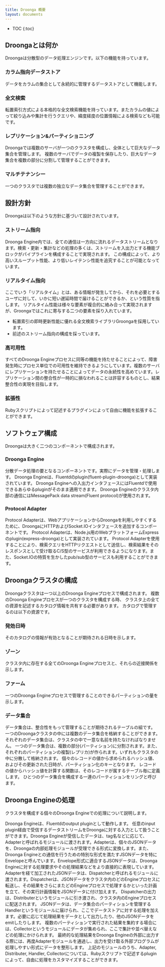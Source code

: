 ```yaml
---
title: Droonga 概要
layout: documents
---
```


* TOC
{:toc}

## Droongaとは何か

Droongaは分散型のデータ処理エンジンです。以下の機能を持っています。

### カラム指向データストア

データをカラムの集合として永続的に管理するデータストアとして機能します。

### 全文検索

転置索引方式による本格的な全文検索機能を持っています。またカラムの値によって絞り込みや集計を行うクエリや、緯度経度の位置情報による検索なども可能です。

### レプリケーション&パーティショニング

Droongaでは複数のサーバが一つのクラスタを構成し、全体として巨大なデータ集合を管理します。
複数のサーバでデータの複製を保存したり、巨大なデータ集合を複数の部分に分割して管理することができます。

### マルチテナンシー

一つのクラスタでは複数の独立なデータ集合を管理することができます。

## 設計方針

Droongaは以下のような方針に基づいて設計されています。

### ストリーム指向

Droonga Engine内では、全ての通信は一方向に流れるデータストリームとなります。検索・更新・集計などの処理の多くは、ストリームを入出力とする機能ブロックがパイプラインを構成することで実現されます。
この構成によって、より高いスループット性能、より低いレイテンシ性能を追究することが可能となっています。

### リアルタイム指向

ここでいう「リアルタイム」とは、ある情報が発生してから、それを必要とするユーザに対して、いかに短い遅延時間で届けることができるか、という性質を指します。
リアルタイム性能は様々な要素が複合的に絡み合って実現されますが、Groongaではこれに寄与する二つの要素を採り入れています。

* 転置索引の即時更新性能に優れる全文検索ライブラリGroongaを採用しています。
* 前述のストリーム指向の構成を採っています。

### 高可用性

すべてのDroonga Engineプロセスに同等の機能を持たせることによって、障害発生時にプロセス単位での可用性を維持できるようにしています。複数のサーバにレプリケーションを持たせることによってデータの永続性を高めています。レプリケーション間の整合性が一時的に損なわれることは許容するものとし、結果整合性の実現を目指します。

### 拡張性

Rubyスクリプトによって記述するプラグインによって自由に機能を拡張することができます。

## ソフトウェア構成

Droongaは大きく二つのコンポーネントで構成されます。

### Droonga Engine

分散データ処理の要となるコンポーネントです。実際にデータを管理・処理します。
Droonga Engineは、Fluentdのplugin(fluent-plugin-droonga)として実装されています。
Droonga Engineへの入出力インタフェースにはFluentdで使用できるあらゆるpluginがそのまま適用できます。
Droonga Engineのクラスタ内部の通信にはMessagePack data stream(Fluent protocol)が使用されます。

### Protocol Adapter

Protocol Adapterは、WebアプリケーションからDroongaを利用しやすくするために、DroongaにHTTPおよびSocket.IOインタフェースを追加するコンポーネントです。
Protocol Adapterは、Node.js用のWebプラットフォームExpressのplugin(express-droonga)として実装されています。
Protocol Adapterを使用することにより、検索クエリをHTTPリクエストとして送信し、検索結果をそのレスポンスとして受け取るC/S型のサービスが利用できるようになります。また、Socket.IOの特質を生かしたpub/sub型のサービスも利用することができます。

## Droongaクラスタの構成

Droongaクラスタは一つ以上のDroonga Engineプロセスで構成されます。
複数のDroonga Engineプロセスが一つのクラスタを構成する時、
クラスタ上の全ての資源を記述するカタログ情報を共有する必要があります。
カタログで管理するのは以下の資源です。

### 発効日時

そのカタログの情報が有効となることが期待される日時を示します。

### ゾーン

クラスタ内に存在する全てのDroonga Engineプロセスと、それらの近接関係を示します。

### ファーム

一つのDroonga Engineプロセスで管理することのできるパーティションの量を示します。

### データ集合

データ集合は、整合性をもって管理することが期待されるテーブルの組です。
一つのDroongaクラスタの中には複数のデータ集合を格納することができます。
それぞれのデータ集合は、クラスタの中で一意な名前を持たなければなりません。
一つのデータ集合は、複数の部分(パーティション)に分割されます。また、それぞれのパーティションの複製(レプリカ)が作られます。いずれもクラスタの中に分散して格納されます。
個々のレコードの値から求められるハッシュ値、およびその更新された日時が、パーティション化のキーとなります。
レコードの値からハッシュ値を計算する関数は、そのレコードが属するテーブル毎に定義します。
ひとつのデータ集合を構成する一連のパーティションをリングと呼びます。

## Droonga Engineの処理

クラスタを構成する個々のDroonga Engineでの処理について説明します。

Droonga Engineは、Fluentdのoutput pluginとして動作します。
任意のinput plugin経由で受信するデータストリームをDroongaに対する入力として扱うことができます。Droonga Engineが受信したデータは、tag名などに応じて、Adapterと呼ばれるモジュールに渡されます。Adapterは、個々のJSONデータを、Droongaの内部処理モジュールが受理できる形式に変換します。また、Droonga Engineとの通信を行うための特別な形式を満たすJSONデータを特にEnvelopeと呼んでいます。Envelope形式に適合するJSONデータは、Droonga Engineに対する処理要求やその処理結果などをより直接的に表現しています。
Adapterを経て加工されたJSONデータは、Dispatcherと呼ばれるモジュールに渡されます。Dispatcherは、JSONデータをクラスタ内のどのEngineプロセスに転送し、その結果をさらにまたどのEngineプロセスで処理するかといった計画を立て、その実行計画情報をJSONデータに付け加えます。
Dispatcherの出力は、Distributerというモジュールに引き渡され、クラスタ内のEngineプロセスに配送されます。
JSONデータは、データ集合のパーティションを管理するHandlerというモジュールに届けられ、ここでデータストアに対する処理を加えます。必要に応じて処理結果をデータとして出力したり、他のJSONデータをemitしたりします。
複数のパーティションで実行された結果を集約する場合には、Collectorというモジュールにデータが集められ、ここで集計や並べ替えなどの処理にかけられます。
最終的な処理結果をDroonga Engineの外部に出力する際には、再度Adapterモジュールを通過し、出力を受け取る外部プログラムが処理しやすい形式にデータを整形します。
上記のモジュールのうち、Adapter, Distributer, Handler, Collectorについては、Rubyスクリプトで記述するpluginによって、自由に処理をカスタマイズすることができます。
